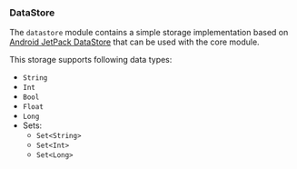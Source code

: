 ### DataStore

The `datastore` module contains a simple storage implementation based on [Android JetPack DataStore](https://developer.android.com/topic/libraries/architecture/datastore) that can be used with the core module.

This storage supports following data types:

* `String`
* `Int`
* `Bool`
* `Float`
* `Long`
* Sets:
  * `Set<String>`
  * `Set<Int>`
  * `Set<Long>`